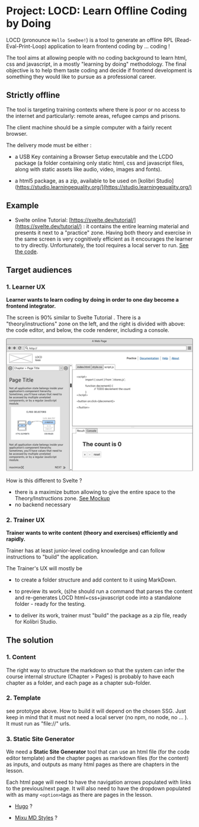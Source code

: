 # Project: LOCD: Learn Offline Coding  by Doing

LOCD (pronounce `Hello SeeDee!`) is a tool to generate an offline RPL (Read-Eval-Print-Loop) application to learn frontend coding by ... coding !

The tool aims at allowing people with no coding background to learn html, css and javascript, in a mostly "learning by doing" methodology. The final objective is to help them taste coding and decide if frontend development is something they would like to pursue as a professional career.

## Strictly offline

 The tool is targeting training contexts where there is poor or no access to the internet and particularly: remote areas, refugee camps and prisons. 

The client machine should be a simple computer with a fairly recent browser.

The delivery mode must be either :

- a  USB Key containing a Browser Setup executable and the LCDO package (a folder containing only static html, css and javascript files, along with static assets like audio, video, images and fonts).

- a html5 package, as a zip, available to be used on [kolibri Studio](https://studio.learningequality.org/](https://studio.learningequality.org/)

## Example

- Svelte online Tutorial: [https://svelte.dev/tutorial/](https://svelte.dev/tutorial/) : it contains the entire learning material and presents it next to a "practice" zone. Having both theory and exercise in the same screen is very cognitively efficient as it encourages the learner to try directly. Unfortunately, the tool requires a local server to run. [See the code](https://github.com/sveltejs/svelte/tree/master/site).

## Target audiences

### 1. Learner UX

**Learner wants to learn coding by doing in order to one day become a frontend integrator.**

The screen is 90% similar to Svelte Tutorial . There is a "theory/instructions" zone on the left, and the right is divided with above: the code editor, and below, the code renderer, including a console.

![](./study/ux/Learner-ux.png)

How is this different to Svelte ?

- there is a maximize button allowing to give the entire space to the Theory/Instructions zone. [See Mockup](./study/ux/LOCD-LUX.pdf)
- no backend necessary

### 2. Trainer UX

**Trainer wants to write content (theory and exercises) efficiently and rapidly.**

Trainer has at least junior-level coding knowledge and can follow instructions to "build" the application.

The Trainer's UX will mostly be 

- to create a folder structure and add content to it using MarkDown. 

- to preview its work, (s)he should run a command that parses the content and re-generates LOCD html+css+javascript code into a standalone folder - ready for the testing.

- to deliver its work, trainer must "build" the package as a zip file, ready for Kolibri Studio.

## The solution

### 1. Content

The right way to structure the markdown so that the system can infer the course internal structure (Chapter > Pages) is probably to have each chapter as a folder, and each page as a chapter sub-folder.

### 2. Template

see prototype above. How to build it will depend on the chosen SSG. Just keep in mind that it must not need a local server (no npm, no node, no ... ). It must run as "file://" urls.

### 3. Static Site Generator

We need a **Static Site Generator** tool that can use an html file (for the code editor template) and the chapter pages as markdown files (for the content) as inputs, and outputs as many html pages as there are chapters in the lesson.

Each html page will need to have the navigation arrows populated with links to the previous/next page. It will also need to have the dropdown populated with as many `<option>`tags as there are pages in the lesson.

- [Hugo](https://gohugo.io/) ?

- [Mixu MD Styles](https://github.com/mixu/markdown-styles) ?
